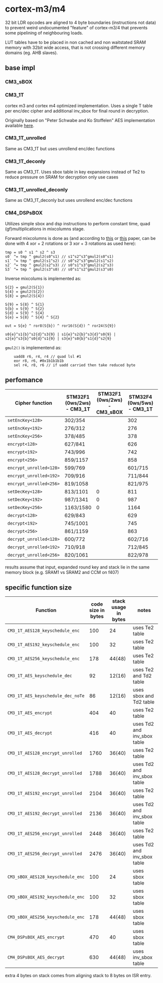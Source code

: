 # cortex-m3/m4

32 bit LDR opcodes are aligned to 4 byte boundaries (instructions not data) to prevent weird 
undocumented "feature" of cortex-m3/4 that prevents some pipelining of neighbouring loads.

LUT tables have to be placed in non cached and non waitstated SRAM memory with 32bit 
wide access, that is not crossing different memory domains (eg. AHB slaves).

## base impl

### CM3_sBOX

### CM3_1T

cortex m3 and cortex m4 optimized implementation.
Uses a single T table per enc/dec cipher and additional inv_sbox for final round in decryption.

Originally based on "Peter Schwabe and Ko Stoffelen" AES implementation available 
[here](https://github.com/Ko-/aes-armcortexm).

### CM3_1T_unrolled

Same as CM3_1T but uses unrollend enc/dec functions

### CM3_1T_deconly

Same as CM3_1T. Uses sbox table in key expansions instead of Te2 to reduce pressure on SRAM for decryption only use cases

### CM3_1T_unrolled_deconly

Same as CM3_1T_deconly but uses unrollend enc/dec functions

### CM4_DSPsBOX

Utilizes simple sbox and dsp instructions to perform constant time, quad (gf)multiplications in mixcolumns stage.

Forward mixcolumns is done as (and according to [this](http://www.wseas.us/e-library/conferences/2009/moscow/AIC/AIC44.pdf)
or [this](https://www.researchgate.net/publication/221002183_Efficient_AES_implementations_for_ARM_based_platforms) 
paper, can be done with 4 xor + 2 rotations or 3 xor + 3 rotations as used here):

```
tmp = s0 ^ s1 ^ s2 ^ s3
s0` ^= tmp ^ gmul2(s0^s1) // s1^s2^s3^gmul2(s0^s1)
s1` ^= tmp ^ gmul2(s1^s2) // s0^s2^s3^gmul2(s1^s2)
s2` ^= tmp ^ gmul2(s2^s3) // s0^s1^s3^gmul2(s2^s3)
S3` ^= tmp ^ gmul2(s3^s0) // s0^s1^s2^gmul2(s3^s0)
```

Inverse mixcolums is implemented as:

```
S{2} = gmul2(S{1})
S{4} = gmul2(S{2})
S{8} = gmul2(S{4})

S{9} = S{8} ^ S{1}
S{b} = S{9} ^ S{2}
S{d} = S{9} ^ S{4}
S{e} = S{8} ^ S{4} ^ S{2}

out = S{e} ^ ror8(S{b}) ^ ror16(S{d}) ^ ror24(S{9})
	
s0{e}^s1{b}^s2{d}^s3{9} | s1{e}^s2{b}^s3{d}^s0{9} | s2{e}^s3{b}^s0{d}^s1{9} | s3{e}^s0{b}^s1{d}^s2{9}
```

`gmul2()` is implementend as:

```
	uadd8 r6, r4, r4 // quad lsl #1
	eor r8, r6, #0x1b1b1b1b
	sel r4, r8, r6 // if uadd carried then take reduced byte
```

## perfomance

| Cipher function  | STM32F1 (0ws/2ws) - CM3_1T | STM32F1 (0ws/2ws) - CM3_sBOX | STM32F4 (0ws/5ws) - CM3_1T | STM32F4 - CM4_DSPsBOX |
|------------------|----------------------------|------------------------------|----------------------------|-----------------------|
| `setEncKey<128>`        | 302/354  |  | 302 | 302 |
| `setEncKey<192>`        | 276/312  |  | 276 | 276 |
| `setEncKey<256>`        | 378/485  |  | 378 | 378 |
| `encrypt<128>`          | 627/841  |  | 626 | 844 |
| `encrypt<192>`          | 743/996 |  | 742 | 1008 |
| `encrypt<256>`          | 859/1157 |  | 858 | 1172 |
| `encrypt_unrolled<128>` | 599/769 |   | 601/715 | - |
| `encrypt_unrolled<192>` | 709/916 |   | 711/844 | - |
| `encrypt_unrolled<256>` | 819/1058 |   | 821/975 | - |
| `setDecKey<128>`        | 813/1101 | 0 | 811 | 0 |
| `setDecKey<192>`        | 987/1341 | 0 | 987 | 0 |
| `setDecKey<256>`        | 1163/1580 | 0 | 1164 | 0 |
| `decrypt<128>`          | 629/843 |   | 629 | 1249 |
| `decrypt<192>`          | 745/1001 |   | 745 | 1505 |
| `decrypt<256>`          | 861/1159 |   | 863 | 1759 |
| `decrypt_unrolled<128>` | 600/772  |   | 602/716 | - |
| `decrypt_unrolled<192>` | 710/918 |   | 712/845 | - |
| `decrypt_unrolled<256>` | 820/1061  |   | 822/978 | - |

results assume that input, expanded round key and stack lie in the same memory block (e.g. SRAM1 vs SRAM2 and CCM on f407)

## specific function size

| Function | code size in bytes | stack usage in bytes | notes |
|----------|--------------------|----------------------|-------|
| `CM3_1T_AES128_keyschedule_enc` | 100 | 24 | uses Te2 table |
| `CM3_1T_AES192_keyschedule_enc` | 100 | 32 | uses Te2 table |
| `CM3_1T_AES256_keyschedule_enc` | 178 | 44(48) | uses Te2 table |
| `CM3_1T_AES_keyschedule_dec` | 92 | 12(16) | uses Te2 and Td2 table |
| `CM3_1T_AES_keyschedule_dec_noTe` | 86 | 12(16) | uses sbox and Td2 table |
| `CM3_1T_AES_encrypt` | 404 | 40 | uses Te2 table |
| `CM3_1T_AES_decrypt` | 416 | 40 | uses Td2 and inv_sbox table |
| `CM3_1T_AES128_encrypt_unrolled` | 1760 | 36(40) | uses Te2 table |
| `CM3_1T_AES128_decrypt_unrolled` | 1788 | 36(40) | uses Td2 and inv_sbox table |
| `CM3_1T_AES192_encrypt_unrolled` | 2104 | 36(40) | uses Te2 table |
| `CM3_1T_AES192_decrypt_unrolled` | 2136 | 36(40) | uses Td2 and inv_sbox table |
| `CM3_1T_AES256_encrypt_unrolled` | 2448 | 36(40) | uses Te2 table |
| `CM3_1T_AES256_decrypt_unrolled` | 2476 | 36(40) | uses Td2 and inv_sbox table |
| `CM3_sBOX_AES128_keyschedule_enc` | 100 | 24 | uses sbox table |
| `CM3_sBOX_AES192_keyschedule_enc` | 100 | 32 | uses sbox table |
| `CM3_sBOX_AES256_keyschedule_enc` | 178 | 44(48) | uses sbox table |
| `CM4_DSPsBOX_AES_encrypt` | 470 | 40 | uses sbox table |
| `CM4_DSPsBOX_AES_decrypt` | 630 | 44(48) | uses inv_sbox table |

extra 4 bytes on stack comes from aligning stack to 8 bytes on ISR entry.
